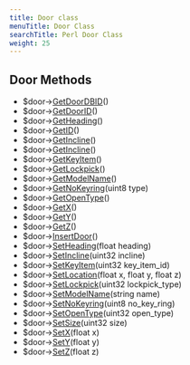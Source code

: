 ```yaml
---
title: Door class
menuTitle: Door Class
searchTitle: Perl Door Class
weight: 25
---
```


## Door Methods
- $door->[GetDoorDBID](getdoordbid)()
- $door->[GetDoorID](getdoorid)()
- $door->[GetHeading](getheading)()
- $door->[GetID](getid)()
- $door->[GetIncline](getincline)()
- $door->[GetIncline](getincline)()
- $door->[GetKeyItem](getkeyitem)()
- $door->[GetLockpick](getlockpick)()
- $door->[GetModelName](getmodelname)()
- $door->[GetNoKeyring](getnokeyring)(uint8 type)
- $door->[GetOpenType](getopentype)()
- $door->[GetX](getx)()
- $door->[GetY](gety)()
- $door->[GetZ](getz)()
- $door->[InsertDoor](insertdoor)()
- $door->[SetHeading](setheading)(float heading)
- $door->[SetIncline](setincline)(uint32 incline)
- $door->[SetKeyItem](setkeyitem)(uint32 key_item_id)
- $door->[SetLocation](setlocation)(float x, float y, float z)
- $door->[SetLockpick](setlockpick)(uint32 lockpick_type)
- $door->[SetModelName](setmodelname)(string name)
- $door->[SetNoKeyring](setnokeyring)(uint8 no_key_ring)
- $door->[SetOpenType](setopentype)(uint32 open_type)
- $door->[SetSize](setsize)(uint32 size)
- $door->[SetX](setx)(float x)
- $door->[SetY](sety)(float y)
- $door->[SetZ](setz)(float z)